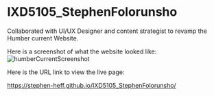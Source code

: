 # IXD5105_StephenFolorunsho

Collaborated with UI/UX Designer and content strategist to revamp the Humber current Website.

Here is a screenshot of what the website looked like:
![humberCurrentScreenshot](https://user-images.githubusercontent.com/107089079/217684532-0775f023-1cbe-46a8-b7d2-9c980710e79c.jpg)

Here is the URL link to view the live page:

 https://stephen-heff.github.io/IXD5105_StephenFolorunsho/

